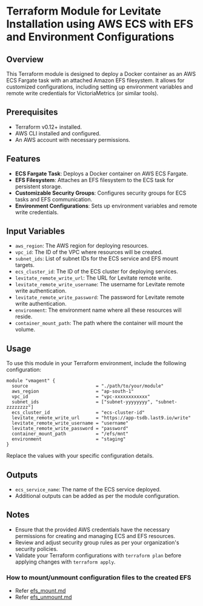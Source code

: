 # Terraform Module for Levitate Installation using AWS ECS with EFS and Environment Configurations

## Overview

This Terraform module is designed to deploy a Docker container as an AWS ECS Fargate task with an attached Amazon EFS filesystem. It allows for customized configurations, including setting up environment variables and remote write credentials for VictoriaMetrics (or similar tools).

## Prerequisites

- Terraform v0.12+ installed.
- AWS CLI installed and configured.
- An AWS account with necessary permissions.

## Features

- **ECS Fargate Task**: Deploys a Docker container on AWS ECS Fargate.
- **EFS Filesystem**: Attaches an EFS filesystem to the ECS task for persistent storage.
- **Customizable Security Groups**: Configures security groups for ECS tasks and EFS communication.
- **Environment Configurations**: Sets up environment variables and remote write credentials.

## Input Variables

- `aws_region`: The AWS region for deploying resources.
- `vpc_id`: The ID of the VPC where resources will be created.
- `subnet_ids`: List of subnet IDs for the ECS service and EFS mount targets.
- `ecs_cluster_id`: The ID of the ECS cluster for deploying services.
- `levitate_remote_write_url`: The URL for Levitate remote write.
- `levitate_remote_write_username`: The username for Levitate remote write authentication.
- `levitate_remote_write_password`: The password for Levitate remote write authentication.
- `environment`: The environment name where all these resources will reside.
- `container_mount_path`: The path where the container will mount the volume.

## Usage

To use this module in your Terraform environment, include the following configuration:

```hcl
module "vmagent" {
  source                         = "./path/to/your/module"
  aws_region                     = "ap-south-1"
  vpc_id                         = "vpc-xxxxxxxxxxxx"
  subnet_ids                     = ["subnet-yyyyyyyy", "subnet-zzzzzzzz"]
  ecs_cluster_id                 = "ecs-cluster-id"
  levitate_remote_write_url      = "https://app-tsdb.last9.io/write"
  levitate_remote_write_username = "username"
  levitate_remote_write_password = "password"
  container_mount_path           = "/efs/mnt"
  environment                    = "staging"
}
```

Replace the values with your specific configuration details.

## Outputs

- `ecs_service_name`: The name of the ECS service deployed.
- Additional outputs can be added as per the module configuration.

## Notes

- Ensure that the provided AWS credentials have the necessary permissions for creating and managing ECS and EFS resources.
- Review and adjust security group rules as per your organization's security policies.
- Validate your Terraform configurations with `terraform plan` before applying changes with `terraform apply`.

### How to mount/unmount configuration files to the created EFS
- Refer [efs_mount.md](efs_mount.md)
- Refer [efs_unmount.md](efs_unmount.md)

